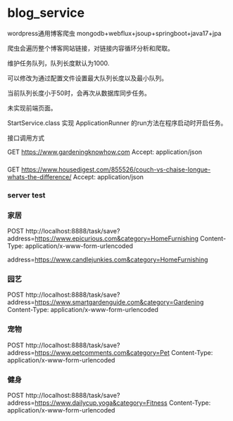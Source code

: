 # blog_service
wordpress通用博客爬虫
mongodb+webflux+jsoup+springboot+java17+jpa

爬虫会遍历整个博客网站链接，对链接内容循环分析和爬取。  

维护任务队列，队列长度默认为1000.  

可以修改为通过配置文件设置最大队列长度以及最小队列。  
 
当前队列长度小于50时，会再次从数据库同步任务。  

未实现前端页面。  
  
  StartService.class 实现 ApplicationRunner 的run方法在程序启动时开启任务。

接口调用方式

GET https://www.gardeningknowhow.com
Accept: application/json
###
GET https://www.housedigest.com/855526/couch-vs-chaise-longue-whats-the-difference/
Accept: application/json


### server test


### 家居
POST http://localhost:8888/task/save?address=https://www.epicurious.com&category=HomeFurnishing
Content-Type: application/x-www-form-urlencoded

address=https://www.candlejunkies.com&category=HomeFurnishing

### 园艺
POST http://localhost:8888/task/save?address=https://www.smartgardenguide.com&category=Gardening
Content-Type: application/x-www-form-urlencoded

### 宠物
POST http://localhost:8888/task/save?address=https://www.petcomments.com&category=Pet
Content-Type: application/x-www-form-urlencoded

### 健身
POST http://localhost:8888/task/save?address=https://www.dailycup.yoga&category=Fitness
Content-Type: application/x-www-form-urlencoded


